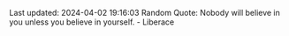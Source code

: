 Last updated: 2024-04-02 19:16:03
Random Quote: Nobody will believe in you unless you believe in yourself. - Liberace